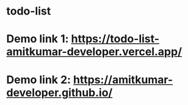 # todo-list


# Demo link 1: https://todo-list-amitkumar-developer.vercel.app/

# Demo link 2: https://amitkumar-developer.github.io/

